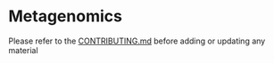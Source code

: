 
Metagenomics
==========

Please refer to the [CONTRIBUTING.md](../../CONTRIBUTING.md) before adding or updating any material
